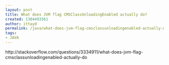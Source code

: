 ```yaml
---
layout: post
title: What does JVM flag CMSClassUnloadingEnabled actually do?
created: 1304493361
author: ittayd
permalink: /java/what-does-jvm-flag-cmsclassunloadingenabled-actually-do
tags:
- JAVA
---
```

<p>http://stackoverflow.com/questions/3334911/what-does-jvm-flag-cmsclassunloadingenabled-actually-do</p>
